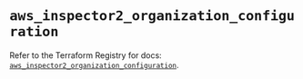 # `aws_inspector2_organization_configuration`

Refer to the Terraform Registry for docs: [`aws_inspector2_organization_configuration`](https://registry.terraform.io/providers/hashicorp/aws/6.4.0/docs/resources/inspector2_organization_configuration).
